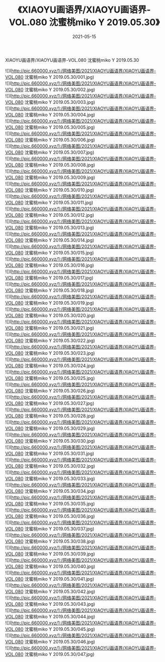 ﻿---
layout: post
title:  《XIAOYU画语界/XIAOYU画语界-VOL.080 沈蜜桃miko Y 2019.05.30》
date:   2021-05-15
img: http://pic.660000.xyz/1:/网络美图/2021/XIAOYU画语界/XIAOYU画语界-VOL.080 沈蜜桃miko Y 2019.05.30/000.jpg
categories: [美女, 清纯, 唯美]
---

XIAOYU画语界/XIAOYU画语界-VOL.080 沈蜜桃miko Y 2019.05.30

 ![](http://pic.660000.xyz/1:/网络美图/2021/XIAOYU画语界/XIAOYU画语界-VOL.080 沈蜜桃miko Y 2019.05.30/001.jpg) <br>![](http://pic.660000.xyz/1:/网络美图/2021/XIAOYU画语界/XIAOYU画语界-VOL.080 沈蜜桃miko Y 2019.05.30/002.jpg) <br>![](http://pic.660000.xyz/1:/网络美图/2021/XIAOYU画语界/XIAOYU画语界-VOL.080 沈蜜桃miko Y 2019.05.30/003.jpg) <br>![](http://pic.660000.xyz/1:/网络美图/2021/XIAOYU画语界/XIAOYU画语界-VOL.080 沈蜜桃miko Y 2019.05.30/004.jpg) <br>![](http://pic.660000.xyz/1:/网络美图/2021/XIAOYU画语界/XIAOYU画语界-VOL.080 沈蜜桃miko Y 2019.05.30/005.jpg) <br>![](http://pic.660000.xyz/1:/网络美图/2021/XIAOYU画语界/XIAOYU画语界-VOL.080 沈蜜桃miko Y 2019.05.30/006.jpg) <br>![](http://pic.660000.xyz/1:/网络美图/2021/XIAOYU画语界/XIAOYU画语界-VOL.080 沈蜜桃miko Y 2019.05.30/007.jpg) <br>![](http://pic.660000.xyz/1:/网络美图/2021/XIAOYU画语界/XIAOYU画语界-VOL.080 沈蜜桃miko Y 2019.05.30/008.jpg) <br>![](http://pic.660000.xyz/1:/网络美图/2021/XIAOYU画语界/XIAOYU画语界-VOL.080 沈蜜桃miko Y 2019.05.30/009.jpg) <br>![](http://pic.660000.xyz/1:/网络美图/2021/XIAOYU画语界/XIAOYU画语界-VOL.080 沈蜜桃miko Y 2019.05.30/010.jpg) <br>![](http://pic.660000.xyz/1:/网络美图/2021/XIAOYU画语界/XIAOYU画语界-VOL.080 沈蜜桃miko Y 2019.05.30/011.jpg) <br>![](http://pic.660000.xyz/1:/网络美图/2021/XIAOYU画语界/XIAOYU画语界-VOL.080 沈蜜桃miko Y 2019.05.30/012.jpg) <br>![](http://pic.660000.xyz/1:/网络美图/2021/XIAOYU画语界/XIAOYU画语界-VOL.080 沈蜜桃miko Y 2019.05.30/013.jpg) <br>![](http://pic.660000.xyz/1:/网络美图/2021/XIAOYU画语界/XIAOYU画语界-VOL.080 沈蜜桃miko Y 2019.05.30/014.jpg) <br>![](http://pic.660000.xyz/1:/网络美图/2021/XIAOYU画语界/XIAOYU画语界-VOL.080 沈蜜桃miko Y 2019.05.30/015.jpg) <br>![](http://pic.660000.xyz/1:/网络美图/2021/XIAOYU画语界/XIAOYU画语界-VOL.080 沈蜜桃miko Y 2019.05.30/016.jpg) <br>![](http://pic.660000.xyz/1:/网络美图/2021/XIAOYU画语界/XIAOYU画语界-VOL.080 沈蜜桃miko Y 2019.05.30/017.jpg) <br>![](http://pic.660000.xyz/1:/网络美图/2021/XIAOYU画语界/XIAOYU画语界-VOL.080 沈蜜桃miko Y 2019.05.30/018.jpg) <br>![](http://pic.660000.xyz/1:/网络美图/2021/XIAOYU画语界/XIAOYU画语界-VOL.080 沈蜜桃miko Y 2019.05.30/019.jpg) <br>![](http://pic.660000.xyz/1:/网络美图/2021/XIAOYU画语界/XIAOYU画语界-VOL.080 沈蜜桃miko Y 2019.05.30/020.jpg) <br>![](http://pic.660000.xyz/1:/网络美图/2021/XIAOYU画语界/XIAOYU画语界-VOL.080 沈蜜桃miko Y 2019.05.30/021.jpg) <br>![](http://pic.660000.xyz/1:/网络美图/2021/XIAOYU画语界/XIAOYU画语界-VOL.080 沈蜜桃miko Y 2019.05.30/022.jpg) <br>![](http://pic.660000.xyz/1:/网络美图/2021/XIAOYU画语界/XIAOYU画语界-VOL.080 沈蜜桃miko Y 2019.05.30/023.jpg) <br>![](http://pic.660000.xyz/1:/网络美图/2021/XIAOYU画语界/XIAOYU画语界-VOL.080 沈蜜桃miko Y 2019.05.30/024.jpg) <br>![](http://pic.660000.xyz/1:/网络美图/2021/XIAOYU画语界/XIAOYU画语界-VOL.080 沈蜜桃miko Y 2019.05.30/025.jpg) <br>![](http://pic.660000.xyz/1:/网络美图/2021/XIAOYU画语界/XIAOYU画语界-VOL.080 沈蜜桃miko Y 2019.05.30/026.jpg) <br>![](http://pic.660000.xyz/1:/网络美图/2021/XIAOYU画语界/XIAOYU画语界-VOL.080 沈蜜桃miko Y 2019.05.30/027.jpg) <br>![](http://pic.660000.xyz/1:/网络美图/2021/XIAOYU画语界/XIAOYU画语界-VOL.080 沈蜜桃miko Y 2019.05.30/028.jpg) <br>![](http://pic.660000.xyz/1:/网络美图/2021/XIAOYU画语界/XIAOYU画语界-VOL.080 沈蜜桃miko Y 2019.05.30/029.jpg) <br>![](http://pic.660000.xyz/1:/网络美图/2021/XIAOYU画语界/XIAOYU画语界-VOL.080 沈蜜桃miko Y 2019.05.30/030.jpg) <br>![](http://pic.660000.xyz/1:/网络美图/2021/XIAOYU画语界/XIAOYU画语界-VOL.080 沈蜜桃miko Y 2019.05.30/031.jpg) <br>![](http://pic.660000.xyz/1:/网络美图/2021/XIAOYU画语界/XIAOYU画语界-VOL.080 沈蜜桃miko Y 2019.05.30/032.jpg) <br>![](http://pic.660000.xyz/1:/网络美图/2021/XIAOYU画语界/XIAOYU画语界-VOL.080 沈蜜桃miko Y 2019.05.30/033.jpg) <br>![](http://pic.660000.xyz/1:/网络美图/2021/XIAOYU画语界/XIAOYU画语界-VOL.080 沈蜜桃miko Y 2019.05.30/034.jpg) <br>![](http://pic.660000.xyz/1:/网络美图/2021/XIAOYU画语界/XIAOYU画语界-VOL.080 沈蜜桃miko Y 2019.05.30/035.jpg) <br>![](http://pic.660000.xyz/1:/网络美图/2021/XIAOYU画语界/XIAOYU画语界-VOL.080 沈蜜桃miko Y 2019.05.30/036.jpg) <br>![](http://pic.660000.xyz/1:/网络美图/2021/XIAOYU画语界/XIAOYU画语界-VOL.080 沈蜜桃miko Y 2019.05.30/037.jpg) <br>![](http://pic.660000.xyz/1:/网络美图/2021/XIAOYU画语界/XIAOYU画语界-VOL.080 沈蜜桃miko Y 2019.05.30/038.jpg) <br>![](http://pic.660000.xyz/1:/网络美图/2021/XIAOYU画语界/XIAOYU画语界-VOL.080 沈蜜桃miko Y 2019.05.30/039.jpg) <br>![](http://pic.660000.xyz/1:/网络美图/2021/XIAOYU画语界/XIAOYU画语界-VOL.080 沈蜜桃miko Y 2019.05.30/040.jpg) <br>![](http://pic.660000.xyz/1:/网络美图/2021/XIAOYU画语界/XIAOYU画语界-VOL.080 沈蜜桃miko Y 2019.05.30/041.jpg) <br>![](http://pic.660000.xyz/1:/网络美图/2021/XIAOYU画语界/XIAOYU画语界-VOL.080 沈蜜桃miko Y 2019.05.30/042.jpg) <br>![](http://pic.660000.xyz/1:/网络美图/2021/XIAOYU画语界/XIAOYU画语界-VOL.080 沈蜜桃miko Y 2019.05.30/043.jpg) <br>![](http://pic.660000.xyz/1:/网络美图/2021/XIAOYU画语界/XIAOYU画语界-VOL.080 沈蜜桃miko Y 2019.05.30/044.jpg) <br>![](http://pic.660000.xyz/1:/网络美图/2021/XIAOYU画语界/XIAOYU画语界-VOL.080 沈蜜桃miko Y 2019.05.30/045.jpg) <br>![](http://pic.660000.xyz/1:/网络美图/2021/XIAOYU画语界/XIAOYU画语界-VOL.080 沈蜜桃miko Y 2019.05.30/046.jpg) <br>![](http://pic.660000.xyz/1:/网络美图/2021/XIAOYU画语界/XIAOYU画语界-VOL.080 沈蜜桃miko Y 2019.05.30/047.jpg) <br>
